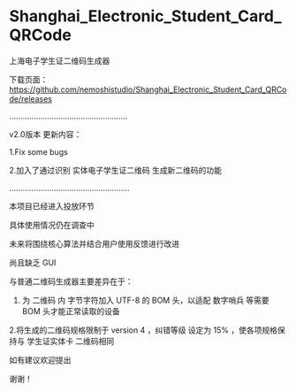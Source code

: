 # Shanghai_Electronic_Student_Card_QRCode
上海电子学生证二维码生成器

下载页面：https://github.com/nemoshistudio/Shanghai_Electronic_Student_Card_QRCode/releases


.....................................................

v2.0版本 更新内容：


1.Fix some bugs


2.加入了通过识别 实体电子学生证二维码 生成新二维码的功能

......................................................

本项目已经进入投放环节

具体使用情况仍在调查中

未来将围绕核心算法并结合用户使用反馈进行改进

尚且缺乏 GUI 

与普通二维码生成器主要差异在于：

  1. 为 二维码 内 字节字符加入 UTF-8 的 BOM 头，以适配 数字哨兵 等需要 BOM 头才能正常读取的设备
  
  2.将生成的二维码规格限制于 version 4 ，纠错等级 设定为 15% ，使各项规格保持与 学生证实体卡 二维码相同

如有建议欢迎提出

谢谢！
